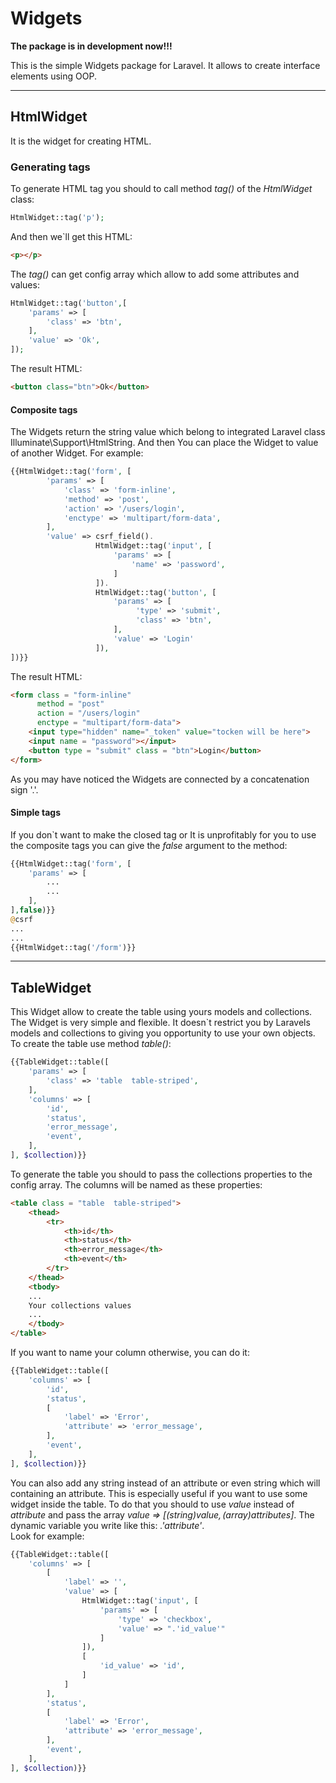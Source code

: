 # Widgets
**The package is in development now!!!**

This is the simple Widgets package for Laravel. It allows to create interface elements using OOP.
***
HtmlWidget
-----------------------------------
It is the widget for creating HTML.

### Generating tags
To generate HTML tag you should to call method _tag()_ of the _HtmlWidget_ class:
```php
HtmlWidget::tag('p');
```
And then we`ll get this HTML:
```html
<p></p>
```

The _tag()_ can get config array which allow to add some attributes and values:
```php
HtmlWidget::tag('button',[
    'params' => [
        'class' => 'btn',
    ],
    'value' => 'Ok',
]);
```
The result HTML:
```html
<button class="btn">Ok</button>
```

#### Composite tags

The Widgets return the string value which belong to integrated Laravel class Illuminate\Support\HtmlString. And then
You can place the Widget to value of another Widget. For example:
```php
{{HtmlWidget::tag('form', [
        'params' => [
            'class' => 'form-inline',
            'method' => 'post',
            'action' => '/users/login',
            'enctype' => 'multipart/form-data',
        ],
        'value' => csrf_field().
                   HtmlWidget::tag('input', [
                       'params' => [
                           'name' => 'password',
                       ]
                   ]).
                   HtmlWidget::tag('button', [
                       'params' => [
                            'type' => 'submit',
                            'class' => 'btn',
                       ],
                       'value' => 'Login'
                   ]),
])}}
```

The result HTML:
```html
<form class = "form-inline"
      method = "post"
      action = "/users/login"
      enctype = "multipart/form-data">
    <input type="hidden" name="_token" value="tocken will be here">
    <input name = "password"></input>
    <button type = "submit" class = "btn">Login</button>
</form>
```
As you may have noticed the Widgets are connected by a concatenation sign '.'. 

#### Simple tags

If you don`t want to make the closed tag or It is unprofitably for you to use the composite tags you can give the _false_ 
argument to the method:
```php
{{HtmlWidget::tag('form', [
    'params' => [
        ...
        ...
    ], 
],false)}}
@csrf
...
...
{{HtmlWidget::tag('/form')}}
```
***
TableWidget
-----------------------------------
This Widget allow to create the table using yours models and collections. The Widget is very simple and flexible. It 
doesn`t restrict you by Laravels models and collections to giving you opportunity to use your own objects.
To create the table use method _table()_:
```php
{{TableWidget::table([
    'params' => [
        'class' => 'table  table-striped',
    ],
    'columns' => [
        'id',
        'status',
        'error_message',
        'event',
    ],
], $collection)}}
```
To generate the table you should to pass the collections properties to the config array. The columns will be named as 
these properties:
```html
<table class = "table  table-striped">
    <thead>
        <tr>
            <th>id</th>
            <th>status</th>
            <th>error_message</th>
            <th>event</th>
        </tr>
    </thead>
    <tbody>
    ...
    Your collections values
    ...
    </tbody>
</table>
```
If you want to name your column otherwise, you can do it:
```php
{{TableWidget::table([
    'columns' => [
        'id',
        'status',
        [
            'label' => 'Error',
            'attribute' => 'error_message',
        ],
        'event',
    ],
], $collection)}}
```
You can also add any string instead of an attribute or even string which will containing an attribute. This is 
especially useful if you want to use some widget inside the table.
To do that you should to use _value_ instead of _attribute_ and pass the array _value => [(string)$value, 
(array)$attributes]_. The dynamic variable you write like this: _.'attribute'_.   
Look for example:
```php
{{TableWidget::table([
    'columns' => [
        [
            'label' => '',
            'value' => [
                HtmlWidget::tag('input', [
                    'params' => [
                        'type' => 'checkbox',
                        'value' => ".'id_value'"
                    ]
                ]),
                [
                    'id_value' => 'id',
                ]
            ]
        ],
        'status',
        [
            'label' => 'Error',
            'attribute' => 'error_message',
        ],
        'event',
    ],
], $collection)}}
```
